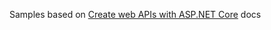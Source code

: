 Samples based on [Create web APIs with ASP.NET Core](https://docs.microsoft.com/en-us/aspnet/core/web-api/?view=aspnetcore-3.1) docs
